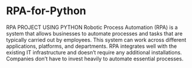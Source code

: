 # RPA-for-Python
RPA PROJECT USING PYTHON
Robotic Process Automation (RPA) is a system that allows businesses to automate processes and tasks that are typically carried out by employees. This system can work across different applications, platforms, and departments. RPA integrates well with the existing IT infrastructure and doesn’t require any additional installations. Companies don’t have to invest heavily to automate essential processes. 
